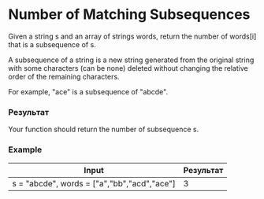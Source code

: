 # Number of Matching Subsequences
Given a string s and an array of strings words, return the number of words[i] that is a subsequence of s.

A subsequence of a string is a new string generated from the original string with some characters (can be none) deleted without changing the relative order of the remaining characters.

For example, "ace" is a subsequence of "abcde".

### Результат
Your function should return the number of subsequence s.

### Example

|                      Input                        | Результат |
|---------------------------------------------------|-----------|
| s = "abcde", words = ["a","bb","acd","ace"]       |    3      |